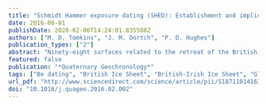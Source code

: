 ```yaml
---
title: "Schmidt Hammer exposure dating (SHED): Establishment and implications for the retreat of the last British Ice Sheet"
date: 2016-06-01
publishDate: 2020-02-06T14:24:01.835508Z
authors: ["M. D. Tomkins", "J. M. Dortch", "P. D. Hughes"]
publication_types: ["2"]
abstract: "Ninety-eight surfaces related to the retreat of the British Ice Sheet (BIS) and dated using Terrestrial Cosmogenic Nuclide Dating (TCND) were sampled using the Schmidt Hammer to expand on relative dating techniques and establish Schmidt Hammer exposure dating (SHED) as an effective method for dating glacial landforms in the UK. The BIS is an effective analogue for contemporary glacial systems but our understanding of its retreat under changing climate conditions is constrained by a limited number of dates obtained from existing methods (14C, OSL). These methods are restricted in their application to glacial environments and while TCND has addressed this to some degree, its cost and potential for outliers encourage the establishment of new techniques. SHED fulfils this requirement by providing a cost-efficient method for obtaining numerous direct ages that are of comparable accuracy and precision to TCND. A multi-lithology approach has established that many rock types are unsuitable for numerical dating. However, a robust calibration curve was generated (R2 = 0.81, p = textless 0.01) for granite surfaces and applied to 31 undated granite erratics on Shap Fell, NW England. SHED indicates that BIS retreat occurred at 16.5 ± 0.5 ka, a conclusion which supports our current understanding of regional deglaciation and indicates that SHED can be a valuable and cost-effective geochronological tool."
featured: false
publication: "*Quaternary Geochronology*"
tags: ["Be dating", "British Ice Sheet", "British-Irish Ice Sheet", "Glacial chronology", "Schmidt hammer exposure dating", "TCN dating"]
url_pdf: "http://www.sciencedirect.com/science/article/pii/S1871101416300085"
doi: "10.1016/j.quageo.2016.02.002"
---
```


